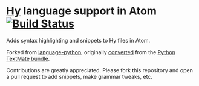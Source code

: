 # [Hy](http://hylang.org/) language support in Atom [![Build Status](https://travis-ci.org/bollwyvl/language-hy.svg?branch=master)](https://travis-ci.org/bollwyvl/language-hy)

Adds syntax highlighting and snippets to Hy files in Atom.

Forked from [language-python](https://github.com/atom/language-python), originally [converted](http://atom.io/docs/latest/converting-a-text-mate-bundle)
from the [Python TextMate bundle](https://github.com/textmate/python.tmbundle).

Contributions are greatly appreciated. Please fork this repository and open a
pull request to add snippets, make grammar tweaks, etc.

